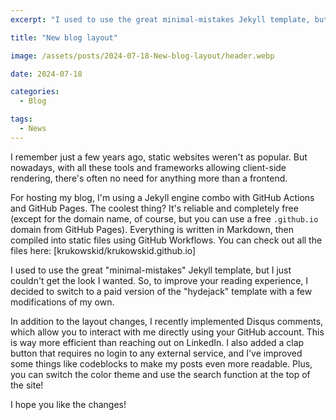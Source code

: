 ```yaml
---
excerpt: "I used to use the great minimal-mistakes Jekyll template, but I just couldn't get the look I wanted. So, to improve your reading experience, I decided to switch to a paid version of the hydejack template with a few modifications of my own."

title: "New blog layout"

image: /assets/posts/2024-07-18-New-blog-layout/header.webp

date: 2024-07-18

categories:
  - Blog

tags:
  - News
---
```


I remember just a few years ago, static websites weren't as popular. But nowadays, with all these tools and frameworks allowing client-side rendering, there's often no need for anything more than a frontend.

For hosting my blog, I'm using a Jekyll engine combo with GitHub Actions and GitHub Pages. The coolest thing? It's reliable and completely free (except for the domain name, of course, but you can use a free `.github.io` domain from GitHub Pages). Everything is written in Markdown, then compiled into static files using GitHub Workflows. You can check out all the files here: [krukowskid/krukowskid.github.io]

I used to use the great "minimal-mistakes" Jekyll template, but I just couldn't get the look I wanted. So, to improve your reading experience, I decided to switch to a paid version of the "hydejack" template with a few modifications of my own.

In addition to the layout changes, I recently implemented Disqus comments, which allow you to interact with me directly using your GitHub account. This is way more efficient than reaching out on LinkedIn. I also added a clap button that requires no login to any external service, and I've improved some things like codeblocks to make my posts even more readable. Plus, you can switch the color theme and use the search function at the top of the site!

I hope you like the changes!